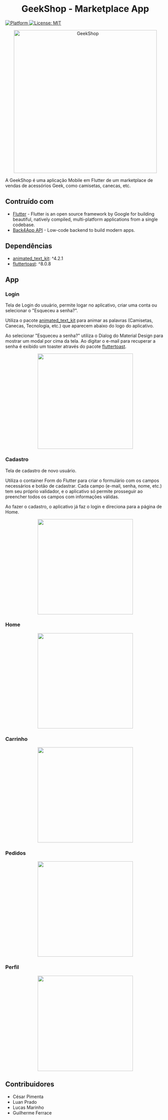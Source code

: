 <h1 align="center"> GeekShop - Marketplace App </h1> 
<a href="https://flutter.dev">
  <img src="https://img.shields.io/badge/Platform-Flutter-02569B?logo=flutter" alt="Platform">
</a>
<a href="https://opensource.org/licenses/MIT" rel="ugc">
  <img src="https://img.shields.io/github/license/aagarwal1012/animated-text-kit?color=red" alt="License: MIT">
</a>
<br>
<p align="center">
  <a href="https://github.com/cesar-pimenta/sacolao_app">
    <img alt="GeekShop" title="GeekShop" src="https://i.imgur.com/9Uay0iK.png" width="450">
  </a>
</p>

A GeekShop é uma aplicação Mobile em Flutter de um marketplace de vendas de acessórios Geek, como camisetas, canecas, etc.

## Contruído com

- [Flutter](https://flutter.dev/) - Flutter is an open source framework by Google for building beautiful, natively compiled, multi-platform applications from a single codebase.
- [Back4App API](https://www.back4app.com/) - Low-code backend to build modern apps.

## Dependências
- [animated_text_kit](https://pub.dev/packages/animated_text_kit): ^4.2.1
- [fluttertoast](https://pub.dev/packages/fluttertoast): ^8.0.8

## App

### Login
Tela de Login do usuário, permite logar no aplicativo, criar uma conta ou selecionar o "Esqueceu a senha?".

Utiliza o pacote [animated_text_kit](https://pub.dev/packages/animated_text_kit) para animar as palavras (Camisetas, Canecas, Tecnologia, etc.) que aparecem abaixo do logo do aplicativo.

Ao selecionar "Esqueceu a senha?" utiliza o Dialog do Material Design para mostrar um modal por cima da tela. Ao digitar o e-mail para recuperar a senha é exibido um 
toaster através do pacote [fluttertoast](https://pub.dev/packages/fluttertoast).

<p align="center">
  <img src="https://i.imgur.com/DrUOZYJ.png" width="300">
</p>

### Cadastro
Tela de cadastro de novo usuário.

Utiliza o container Form do Flutter para criar o formulário com os campos necessários e botão de cadastrar. Cada campo (e-mail, senha, nome, etc.) tem seu próprio validador, e o aplicativo só permite prosseguir ao preencher todos os campos com informações válidas.

Ao fazer o cadastro, o aplicativo já faz o login e direciona para a página de Home.

<p align="center">
  <img src="https://i.imgur.com/IfkDeNS.png" width="300">
</p>

### Home
<p align="center">
  <img src="https://i.imgur.com/7XpzUoC.png" width="300">
</p>

### Carrinho
<p align="center">
  <img src="https://i.imgur.com/SesaGII.png" width="300">
</p>

### Pedidos
<p align="center">
  <img src="https://i.imgur.com/TKDEIEJ.png" width="300">
</p>

### Perfil
<p align="center">  
  <img src="https://i.imgur.com/7UO2n09.png" width="300">
</p>

## Contribuidores
- César Pimenta
- Luan Prado
- Lucas Marinho
- Guilherme Ferrace
